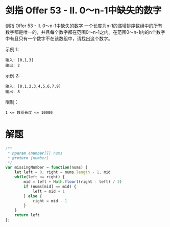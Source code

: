 # 剑指 Offer 53 - II. 0～n-1中缺失的数字

剑指 Offer 53 - II. 0～n-1中缺失的数字
一个长度为n-1的递增排序数组中的所有数字都是唯一的，并且每个数字都在范围0～n-1之内。在范围0～n-1内的n个数字中有且只有一个数字不在该数组中，请找出这个数字。

 

示例 1:
```
输入: [0,1,3]
输出: 2
```
示例 2:
```
输入: [0,1,2,3,4,5,6,7,9]
输出: 8
```

限制：
```
1 <= 数组长度 <= 10000
```

# 解题
```js
/**
 * @param {number[]} nums
 * @return {number}
 */
var missingNumber = function(nums) {
    let left = 0, right = nums.length - 1, mid
    while(left <= right) {
        mid = left + Math.floor((right - left) / 2)
        if (nums[mid] == mid) {
            left = mid + 1
        } else {
            right = mid - 1
        }
    }
    return left
};
```